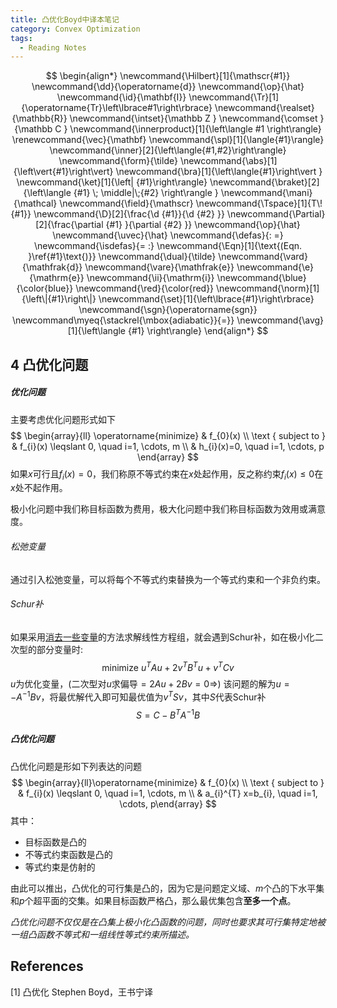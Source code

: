 ```yaml
---
title: 凸优化Boyd中译本笔记
category: Convex Optimization
tags:
  - Reading Notes
---
```


$$
\begin{align*}
\newcommand{\Hilbert}[1]{\mathscr{#1}}
\newcommand{\dd}{\operatorname{d}}
\newcommand{\op}{\hat}
\newcommand{\id}{\mathbf{I}}
\newcommand{\Tr}[1]{\operatorname{Tr}\left\lbrace#1\right\rbrace}
\newcommand{\realset}{\mathbb{R}}
\newcommand{\intset}{\mathbb Z }
\newcommand{\comset }{\mathbb C }
\newcommand{\innerproduct}[1]{\left\langle #1 \right\rangle}
\renewcommand{\vec}{\mathbf}
\newcommand{\spl}[1]{\langle{#1}\rangle}
\newcommand{\inner}[2]{\left\langle{#1,#2}\right\rangle}
\newcommand{\form}{\tilde}
\newcommand{\abs}[1]{\left\vert{#1}\right\vert}
\newcommand{\bra}[1]{\left\langle{#1}\right\vert }
\newcommand{\ket}[1]{\left| {#1}\right\rangle}
\newcommand{\braket}[2]{\left\langle {#1} \; \middle|\;{#2} \right\rangle }
\newcommand{\mani}{\mathcal}
\newcommand{\field}{\mathscr}
\newcommand{\Tspace}[1]{T\! {#1}}
\newcommand{\D}[2]{\frac{\d {#1}}{\d {#2} }}
\newcommand{\Partial}[2]{\frac{\partial {#1} }{\partial {#2} }}
\newcommand{\op}{\hat}
\newcommand{\uvec}{\hat}
\newcommand{\defas}{: =}
\newcommand{\isdefas}{= :}
\newcommand{\Eqn}[1]{\text{(Eqn. }\ref{#1}\text{)}}
\newcommand{\dual}{\tilde}
\newcommand{\vard}{\mathfrak{d}}
\newcommand{\vare}{\mathfrak{e}}
\newcommand{\e}{\mathrm{e}}
\newcommand{\ii}{\mathrm{i}}
\newcommand{\blue}{\color{blue}}
\newcommand{\red}{\color{red}}
\newcommand{\norm}[1]{\left\|{#1}\right\|}
\newcommand{\set}[1]{\left\lbrace{#1}\right\rbrace}
\newcommand{\sgn}{\operatorname{sgn}}
\newcommand\myeq{\stackrel{\mbox{adiabatic}}{=}}
\newcommand{\avg}[1]{\left\langle {#1} \right\rangle}
\end{align*}
$$

## 4 凸优化问题

##### 优化问题

主要考虑优化问题形式如下
$$
\begin{array}{ll}
\operatorname{minimize} & f_{0}(x) \\
\text { subject to } & f_{i}(x) \leqslant 0, \quad i=1, \cdots, m \\
& h_{i}(x)=0, \quad i=1, \cdots, p
\end{array}
$$
如果$x$可行且$f_i(x)=0$，我们称原不等式约束在$x$处起作用，反之称约束$f_i(x)\leq 0$在$x$处不起作用。

极小化问题中我们称目标函数为费用，极大化问题中我们称目标函数为效用或满意度。

###### 松弛变量

通过引入松弛变量，可以将每个不等式约束替换为一个等式约束和一个非负约束。

###### Schur补

如果采用<u>消去一些变量</u>的方法求解线性方程组，就会遇到Schur补，如在极小化二次型的部分变量时:
$$
\text{minimize }u^{T} A u+2 v^{T} B^{T} u+v^{T} C v
$$
$u$为优化变量，(二次型对$u$求偏导$=2Au+2Bv=0\Rightarrow$) 该问题的解为$u=-A^{-1} B v$，将最优解代入即可知最优值为$v^{T} S v$，其中$S$代表Schur补
$$
S=C-B^{T} A^{-1} B
$$

##### 凸优化问题

凸优化问题是形如下列表达的问题
$$
\begin{array}{ll}\operatorname{minimize} & f_{0}(x) \\ \text { subject to } & f_{i}(x) \leqslant 0, \quad i=1, \cdots, m \\ & a_{i}^{T} x=b_{i}, \quad i=1, \cdots, p\end{array}
$$
其中：

- 目标函数是凸的
- 不等式约束函数是凸的
- 等式约束是仿射的

由此可以推出，凸优化的可行集是凸的，因为它是问题定义域、$m$个凸的下水平集和$p$个超平面的交集。如果目标函数严格凸，那么最优集包含**至多一个点**。

*凸优化问题不仅仅是在凸集上极小化凸函数的问题，同时也要求其可行集特定地被一组凸函数不等式和一组线性等式约束所描述。*



## References

[1] 凸优化 Stephen Boyd，王书宁译